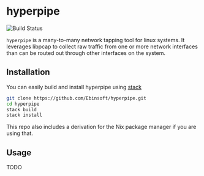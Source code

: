 # hyperpipe
![Build Status](https://github.com/Ebinsoft/hyperpipe/actions/workflows/haskell.yml/badge.svg)

`hyperpipe` is a many-to-many network tapping tool for linux systems.
It leverages libpcap to collect raw traffic from one or more network interfaces than can be routed out through other interfaces on the system.


## Installation
You can easily build and install hyperpipe using [stack](https://www.haskellstack.org)
```bash
git clone https://github.com/Ebinsoft/hyperpipe.git
cd hyperpipe
stack build
stack install
```

This repo also includes a derivation for the Nix package manager if you are using that.

## Usage
TODO
